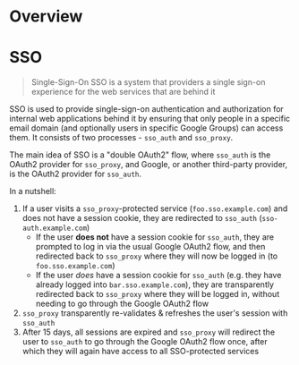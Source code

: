 # Overview

# SSO
> Single-Sign-On
> SSO is a system that providers a single sign-on experience for the web services that are behind it


SSO is used to provide single-sign-on authentication and authorization for internal web
applications behind it by ensuring that only people in a specific email domain (and optionally
users in specific Google Groups) can access them. It consists of two processes -
`sso_auth` and `sso_proxy`. 

The main idea of SSO is a "double OAuth2" flow, where `sso_auth` is the
OAuth2 provider for `sso_proxy`, and Google, or another third-party provider,
 is the OAuth2 provider for `sso_auth`.

In a nutshell:

1. If a user visits a `sso_proxy`-protected service
   (`foo.sso.example.com`) and does not have a session cookie, they are
   redirected to `sso_auth` (`sso-auth.example.com`)
   - If the user **does not** have a session cookie for `sso_auth`,
     they are prompted to log in via the usual Google OAuth2 flow, and then
     redirected back to `sso_proxy` where they will now be logged in (to
     `foo.sso.example.com`)
   - If the user *does* have a session cookie for `sso_auth` (e.g. they
     have already logged into `bar.sso.example.com`), they are
     transparently redirected back to `sso_proxy` where they will be logged in,
     without needing to go through the Google OAuth2 flow
2. `sso_proxy` transparently re-validates & refreshes the user's session with
   `sso_auth`
3. After 15 days, all sessions are expired and `sso_proxy` will redirect the
   user to `sso_auth` to go through the Google OAuth2 flow once, after
   which they will again have access to all SSO-protected services

